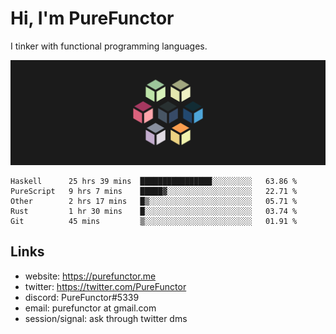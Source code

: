 # Hi, I'm PureFunctor

I tinker with functional programming languages.

![Vitriol Header](./vitriol.png)

<!--START_SECTION:waka-->
```text
Haskell      25 hrs 39 mins  ████████████████░░░░░░░░░   63.86 % 
PureScript   9 hrs 7 mins    █████▓░░░░░░░░░░░░░░░░░░░   22.71 % 
Other        2 hrs 17 mins   █▒░░░░░░░░░░░░░░░░░░░░░░░   05.71 % 
Rust         1 hr 30 mins    █░░░░░░░░░░░░░░░░░░░░░░░░   03.74 % 
Git          45 mins         ▒░░░░░░░░░░░░░░░░░░░░░░░░   01.91 % 
```
<!--END_SECTION:waka-->

## Links
+ website: https://purefunctor.me
+ twitter: https://twitter.com/PureFunctor
+ discord: PureFunctor#5339
+ email: purefunctor at gmail.com
+ session/signal: ask through twitter dms
